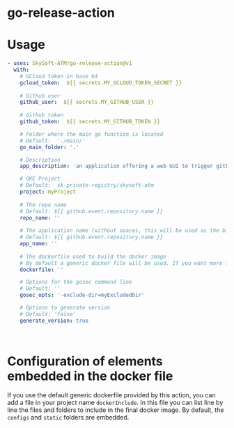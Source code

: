# go-release-action

# Usage
<!-- start usage -->
```yaml
- uses: SkySoft-ATM/go-release-action@v1
  with:
    # GCloud token in base 64
    gcloud_token:  ${{ secrets.MY_GCLOUD_TOKEN_SECRET }}
  
    # Github user
    github_user:  ${{ secrets.MY_GITHUB_USER }}
    
    # Github token
    github_token:  ${{ secrets.MY_GITHUB_TOKEN }}

    # Folder where the main go function is located
    # Default:  './main/'
    go_main_folder: '.'

    # Description
    app_description: 'an application offering a web GUI to trigger github actions'

    # GKE Project
    # Default:  sk-private-registry/skysoft-atm
    project: myProject
    
    # The repo name
    # Default: ${{ github.event.repository.name }}
    repo_name: ''
  
    # The application name (without spaces, this will be used as the binary and docker image name)
    # Default: ${{ github.event.repository.name }}
    app_name: ''
  
    # The dockerfile used to build the docker image
    # By default a generic docker file will be used. If you want more flexibility for your project, you can point to a custom dockerfile
    dockerfile: ''

    # Options for the gosec command line
    # Default: ''
    gosec_opts: '-exclude-dir=myExcludedDir'

    # Options to generate version
    # Default: 'false'
    generate_version: true

    
```
<!-- end usage -->

# Configuration of elements embedded in the docker file
If you use the default generic dockerfile provided by this action, you can add a file in your project name `dockerInclude`.
In this file you can list line by line the files and folders to include in the final docker image. By default, the `configs` and `static` folders are embedded.